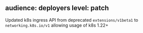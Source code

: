 audience: deployers
level: patch
---
Updated k8s ingress API from deprecated `extensions/v1beta1` to `networking.k8s.io/v1` allowing usage of k8s 1.22+
